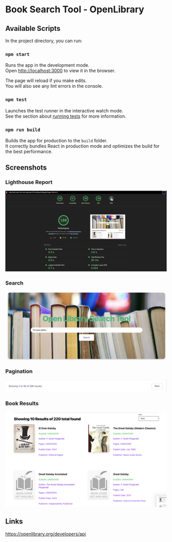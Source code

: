 # Book Search Tool - OpenLibrary

## Available Scripts

In the project directory, you can run:

### `npm start`

Runs the app in the development mode.\
Open [http://localhost:3000](http://localhost:3000) to view it in the browser.

The page will reload if you make edits.\
You will also see any lint errors in the console.

### `npm test`

Launches the test runner in the interactive watch mode.\
See the section about [running tests](https://facebook.github.io/create-react-app/docs/running-tests) for more information.

### `npm run build`

Builds the app for production to the `build` folder.\
It correctly bundles React in production mode and optimizes the build for the best performance.


## Screenshots

### Lighthouse Report
![Lighthouse Image](https://github.com/ashar340/book-search-tool/blob/master/assets/Screen%20Shot%202022-03-04%20at%204.29.24%20PM.png)

### Search
![Search](https://github.com/ashar340/book-search-tool/blob/master/assets/Screen%20Shot%202022-03-04%20at%204.27.32%20PM.png)
### Pagination
![Pagination](https://github.com/ashar340/book-search-tool/blob/master/assets/Screen%20Shot%202022-03-04%20at%204.31.16%20PM.png)
### Book Results
![Book Results](https://github.com/ashar340/book-search-tool/blob/master/assets/Screen%20Shot%202022-03-04%20at%204.28.11%20PM.png)

## Links
https://openlibrary.org/developers/api
